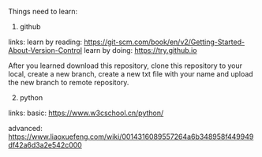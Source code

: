 Things need to learn:

1. github

links:
learn by reading: https://git-scm.com/book/en/v2/Getting-Started-About-Version-Control
learn by doing: https://try.github.io

After you learned download this repository, clone this repository to your local, create a new branch, create a new txt file with your name and upload the new branch to remote repository.


2. python

links:
basic: https://www.w3cschool.cn/python/

advanced: https://www.liaoxuefeng.com/wiki/0014316089557264a6b348958f449949df42a6d3a2e542c000


